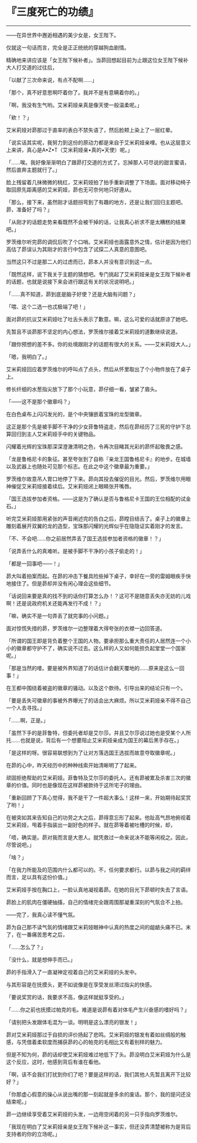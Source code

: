# 『三度死亡的功绩』

------

——在异世界中邂逅相遇的美少女是，女王陛下。

仅就这一句话而言，完全是正正统统的穿越狗血剧情。

精确地来讲应该是「女王陛下候补者」。当昴回想起目前为止跟这位女王陛下候补大人打交道的过往后，

「以献了三次命来说，有点不配啊……」

「那个，真不好意思啊吓着你了。我并不是有意瞒着你的。」

「啊，我没有生气哟。艾米莉娅亲真是像天使一般温柔呢。」

「欸！？」

艾米莉娅对昴那过于直率的表白不禁失语了，然后脸颊上染上了一层红晕。

「说实话其实呢，我努力到这份的原动力都是来自于艾米莉娅亲哩。也从这层意义上来讲，真心是A•Z•T（艾米莉娅亲•真的•天使）呢。」

「……唉。我好像渐渐明白了跟昴打交道的方式了。忘掉那人可尽说的甜言蜜语，然后直奔主题就行了。」

脸上残留着几抹微微的桃红，艾米莉娅拍了拍手重新调整了下场面。面对移动椅子取回原先距离感的艾米莉娅，昴也无可奈何地只好遵从。

「那么，接下来，虽然刚才话题拐弯到了有趣的地方，还是让我们回归主题吧。昴，准备好了吗？」

「从刚才的话题走势来看既然不会被干掉的话，让我真心祈求不是太糟糕的结果吧。」

罗茨维尔听完昴的调侃后吹了个口哨。艾米莉娅也面露意外之情，估计是因为他们高估了昴误认为其刚才的言行中包含了试探二人真意的意图吧。

当然这只不过是那二人的过虑而已，昴本人并没有意识到这一点。

「既然这样，说下我关于主题的猜想吧。专门挑起了艾米莉娅亲是女王陛下候补者的话题，也就是说接下来会进行跟这有关的状况说明吧。」

「……真不知道，昴到底是脑子好使？还是大脑有问题？」

「喂、这个二选一也忒极端了吧！」

面对昴的抗议艾米莉娅吐了吐舌头表示了歉意。嘛，这么可爱的话就原谅了她吧。

先暂且不谈昴那不坚定的内心想法，罗茨维尔接着艾米莉娅的道歉继续说道。

「跟你预想的差不多。你的处境跟刚才的话题有很大的关系。——艾米莉娅大人。」

「嗯，我明白了。」

艾米莉娅回应着罗茨维尔的呼叫点了点头，然后从怀里取出了个小物件放在了桌子上。

修长纤细的水葱指尖放下了那个小玩意，昴仔细一看，皱紧了眉头。

「——这不是那个徽章吗？」

在白色桌布上闪闪发光的，是个中央镶嵌着宝珠的龙型徽章。

这正是那个先是被手脚不干净的少女菲鲁特盗走，然后在昴经历了三死的守护下总算回归到主人艾米莉娅手中的关键物品。

闪耀着光辉的宝珠那深深澄澈清明之色，令再次目睹其光彩的昴怀起敬畏之感。

「龙是鲁格尼卡的象征。甚至夸张到了自称『亲龙王国鲁格尼卡』的地步。在城墙以及武器上也随处可见那个标志。在此之中这个徽章最为重要。」

罗茨维尔故意吊人胃口地停了下来。昴向其投去催促的目光。然后，罗茨维尔用眼神催促艾米莉娅接着续后。艾米莉娅闭上眼睛张开嘴唇。

「国王选拔参加者资格。——这是为了确认是否与鲁格尼卡王国的王位相配的试金石。」

听完艾米莉娅那用紧张的声音阐述完的告白之后，昴瞠目结舌了。桌子上的徽章上雕刻着展开双翼的龙的造型，宝珠那闪耀的光辉似乎在隐隐证实着刚才的发言。

「不、不会吧……你之前居然弄丢了国王选拔参加者资格的徽章！？」

「说弄丢什么的真难听。是被手脚不干净的小孩子偷走的！」

「都是一回事吧——！」

昴大叫着拍案而起。在昴的冲击下餐具险些掉下桌子，幸好在一旁的雷姆眼疾手快地接住了。但是昴却并没有闲心理会这些细节。

「话说回来要是真的找不到的话你打算怎么办！？这可不是随意丢失亦无妨的儿戏啊！还是说政府机关还能再发行不成！？」

「嘛，确实不是一句弄丢了就完事的小问题。」

面对惊慌失措的昴，罗茨维尔一边整理着大得夸张的衣襟一边回答道。

「所谓的国王即是背负着整个王国的人物。要承担那么重大责任的人居然连一个小小的徽章都守护不了，确实说不过去。这么样的人又如何能担负起堂堂一个国家呢。」

「那是当然的喽。要是被外界知道了的话估计会翻天覆地的……原来是这么一回事！」

在王都中围绕着被盗的徽章的骚动。以及这个款待。引导出来的结论只有一个。

「要是丢失可徽章的事被外界曝光了的话会出大麻烦。所以艾米莉娅亲不得不自己一个人去寻找。」

「……啊，正是。」

「虽然下手的是菲鲁特，但委托者却是艾尔莎。并且艾尔莎说过她也是受某个人所托……也就是说，背后有一个想要阻止艾米莉娅亲成为国王的幕后黑手存在。」

「是这样的呀。很容易联想到为了让对方落选国王选拔而故意夺取徽章呢。」

在昴的心中，昨天经历中的种种线索开始清晰明了了起来。

顽固拒绝帮助的艾米莉娅。菲鲁特及艾尔莎的委托人。还有昴被累及杀害三次的徽章的价值。同时也是像现在这样昴被款待于这所宅子的理由。

「重新回顾了下真心觉得，我不是干了一件超大事么！这样一来，开始期待起奖赏了哟！」

在被突如其来告知自己的功劳之大之后，昴得意忘形了起来。他趾高气昂地俯视着艾米莉娅，甩着手指装出一副好色的样子。就在昴等着被吐槽的时候，却，

「唔，确实是。昴对我而言是大恩人。就凭救过一命来说决不能等闲视之。因此，尽管说吧。」

「啥？」

「在我力所能及的范围内什么都可以的。不，任何要求都行。以昴与我之间的羁绊而言，足以具有这份价值。」

艾米莉娅手按在胸口上，一脸认真地凝视着昴。在她的目光下昴顿时失去了言语。

昴脸上的肌肉在僵硬抽搐，自己的情绪完全跟周围那凝重深刻的气氛合不上拍。

——完了，我真心读不懂气氛。

昴为自己那不读气氛的情绪跟艾米莉娅眼神中认真的热度之间的龃龉头痛不已。末了，在一番痛苦思考之后，

「……怎么了？」

「没什么，就是想伸手而已。」

昴的手指滑入了一直凝神定视着自己的艾米莉娅的头发中。

与其形容是在抚摸头，更不如说像是在享受发丝滑过指尖的快感。

「要说奖赏的话，我要求不高，像这样就挺享受的。」

「……你之前也抚摸过帕克的毛。难道是说昴有着对体毛产生兴奋感的嗜好吗？」

「请别把头发跟体毛混为一谈。明明是这么漂亮的银发！」

昴对艾米莉娅那过于自损的评价扬起了悲鸣。艾米莉娅的银发有着如丝绸般的触感，与凭借着柔软度而捕获昴的心的帕克的毛相比又有着别样的魅力。

但是不知为何，昴的话却使艾米莉娅难过地低下了头。昴没明白艾米莉娅为什么是这个反应，这时，他感到背后有谁在看他。

「啊，该不会我们打扰到你们了吧？要是这样的话，我们其他人先暂且离开下比较好？」

「你那虚心假意的操心从说出嘴的那一刻起就是多余的废话。那个，我的提问还没结束呢。」

昴一边继续享受着艾米莉娅的头发，一边用空闲着的另一只手指向罗茨维尔。

「我现在明白了艾米莉娅亲是女王陛下候补这一事实，但还没弄清楚被称为是背后支持者的你的立场呢。」

